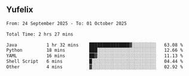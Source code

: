 ## Yufelix

<!--START_SECTION:waka-->

```txt
From: 24 September 2025 - To: 01 October 2025

Total Time: 2 hrs 27 mins

Java           1 hr 32 mins    ███████████████▓░░░░░░░░░   63.08 %
Python         18 mins         ███░░░░░░░░░░░░░░░░░░░░░░   12.66 %
YAML           16 mins         ██▓░░░░░░░░░░░░░░░░░░░░░░   11.13 %
Shell Script   6 mins          █░░░░░░░░░░░░░░░░░░░░░░░░   04.44 %
Other          4 mins          ▓░░░░░░░░░░░░░░░░░░░░░░░░   02.92 %
```

<!--END_SECTION:waka-->

